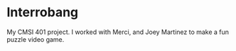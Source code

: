# Interrobang
My CMSI 401 project. I worked with Merci, and Joey Martinez to make a fun puzzle video game.
